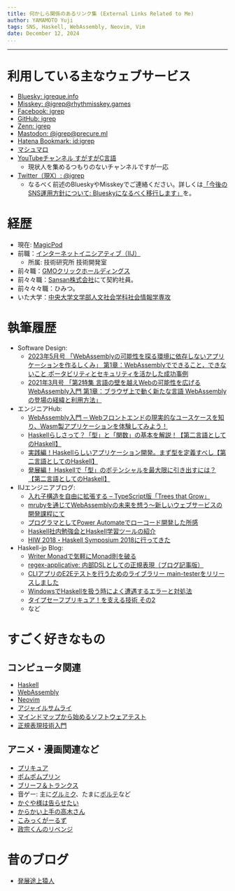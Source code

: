 ```yaml
---
title: 何かしら関係のあるリンク集 (External Links Related to Me)
author: YAMAMOTO Yuji
tags: SNS, Haskell, WebAssembly, Neovim, Vim
date: December 12, 2024
...
```

---

# 利用している主なウェブサービス

- [Bluesky: igreque.info](https://bsky.app/profile/igreque.info)
- [Misskey: \@igrep\@rhythmisskey.games](https://rhythmisskey.games/@igrep)
- [Facebook: igrep](https://www.facebook.com/igrep)
- [GitHub: igrep](https://github.com/igrep)
- [Zenn: igrep](https://zenn.dev/igrep)
- [Mastodon: \@igrep\@precure.ml](https://precure.ml/@igrep)
- [Hatena Bookmark: id:igrep](http://b.hatena.ne.jp/igrep/bookmark)
- [マシュマロ](https://marshmallow-qa.com/igrep)
- [YouTubeチャンネル すがすがC言語](https://www.youtube.com/channel/UCECj2wf_fmxcyiiPn0_pnsA)
    - 現状人を集めるつもりのないチャンネルですが一応
- [Twitter（現X）: \@igrep](https://twitter.com/igrep)
    - なるべく前述のBlueskyやMisskeyでご連絡ください。詳しくは[「今後のSNS運用方針について: Blueskyになるべく移行します」](/posts/2024/01-sns.html)を。

# 経歴

- 現在: [MagicPod](https://magicpod.com/corporate/)
- 前職：[インターネットイニシアティブ（IIJ）](https://www.iij.ad.jp/)
    - 所属: 技術研究所 技術開発室
- 前々職：[GMOクリックホールディングス](https://www.gmo-click.com/)
- 前々々職：[Sansan株式会社](http://www.sansan.com/)にて契約社員。
- 前々々々職：ひみつ。
- いた大学：[中央大学文学部人文社会学科社会情報学専攻](http://www.chuo-u.ac.jp/academics/faculties/letters/major/socio_info/)

# 執筆履歴

- Software Design:
    - [2023年5月号 「WebAssemblyの可能性を探る環境に依存しないアプリケーションを作るしくみ」 第1章：WebAssemblyでできること，できないこと ポータビリティとセキュリティを活かした成功事例](https://gihyo.jp/magazine/SD/archive/2023/202305)
    - [2021年3月号 「第2特集 言語の壁を越えWebの可能性を広げる WebAssembly入門 第1章：ブラウザ上で動く新たな言語 WebAssemblyの登場の経緯と利用方法」](https://gihyo.jp/magazine/SD/archive/2021/202103)
- エンジニアHub:
    - [WebAssembly入門 ─ Webフロントエンドの現実的なユースケースを知り、Wasm製アプリケーションを体験してみよう！](https://eh-career.com/engineerhub/entry/2022/07/04/093000)
    - [Haskellらしさって？「型」と「関数」の基本を解説！【第二言語としてのHaskell】](https://employment.en-japan.com/engineerhub/entry/2017/08/25/110000)
    - [実践編！Haskellらしいアプリケーション開発。まず型を定義すべし【第二言語としてのHaskell】](https://employment.en-japan.com/engineerhub/entry/2017/09/11/110000)
    - [発展編！ Haskellで「型」のポテンシャルを最大限に引き出すには？【第二言語としてのHaskell】](https://employment.en-japan.com/engineerhub/entry/2017/10/03/110000)
- IIJエンジニアブログ:
    - [入れ子構造を自由に拡張する – TypeScript版「Trees that Grow」](https://eng-blog.iij.ad.jp/archives/18900)
    - [mrubyを通じてWebAssemblyの未来を想う～新しいウェブサービスの開発課程にて](https://eng-blog.iij.ad.jp/archives/10875)
    - [プログラマとしてPower Automateでローコード開発した所感](https://eng-blog.iij.ad.jp/archives/6746)
    - [Haskell社内勉強会とHaskell学習ツールの紹介](https://eng-blog.iij.ad.jp/archives/3467)
    - [HIW 2018・Haskell Symposium 2018に行ってきた](https://eng-blog.iij.ad.jp/archives/2125)
- Haskell-jp Blog:
    - [Writer Monadで気軽にMonad則を破る](https://haskell.jp/blog/posts/2020/break-monad-law-with-writer.html)
    - [regex-applicative: 内部DSLとしての正規表現（ブログ記事版）](https://haskell.jp/blog/posts/2019/regex-applicative.html)
    - [CLIアプリのE2Eテストを行うためのライブラリー main-testerをリリースしました](https://haskell.jp/blog/posts/2018/main-tester.html)
    - [WindowsでHaskellを扱う時によく遭遇するエラーと対処法](https://haskell.jp/blog/posts/2017/windows-gotchas.html)
    - [タイプセーフプリキュア！を支える技術 その2](https://haskell.jp/blog/posts/2017/typesafe-precure2.html)
    - など


# すごく好きなもの

## コンピュータ関連

- [Haskell](http://www.haskell.org/haskellwiki/Haskell)
- [WebAssembly](https://webassembly.org/)
- [Neovim](https://neovim.io/)
- [アジャイルサムライ](https://shop.ohmsha.co.jp/shopdetail/000000001901/)
- [マインドマップから始めるソフトウェアテスト](https://gihyo.jp/book/2019/978-4-297-10506-8)
- [正規表現技術入門](https://gihyo.jp/book/2015/978-4-7741-7270-5)

## アニメ・漫画関連など

- [プリキュア](http://www.toei-anim.co.jp/tv/precure/)
- [ポムポムプリン](http://www.sanrio.co.jp/character/pompompurin/)
- [ブリーフ＆トランクス](http://briefandtrunks.com/)
- 音ゲー: 主に[グルミク](https://d4dj.bushimo.jp/)、たまに[ボルテ](https://p.eagate.573.jp/game/sdvx/vi/)など
- [かぐや様は告らせたい](https://amzn.to/3hWnrbx)
- [からかい上手の高木さん](https://amzn.to/3e4SSzg)
- [こみっくがーるず](https://amzn.to/3AY8AGr)
- [政宗くんのリベンジ](https://amzn.to/3yO5AdL)

# 昔のブログ

- [発展途上猿人](http://blog.livedoor.jp/igrep/)
